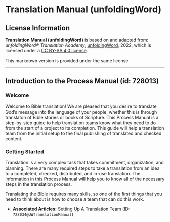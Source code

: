 # Translation Manual (unfoldingWord)

## License Information

**Translation Manual (unfoldingWord)** is based on and adapted from: _unfoldingWord® Translation Academy_, [unfoldingWord](https://unfoldingword.org/utw), 2022, which is licensed under a [CC BY-SA 4.0 license](https://creativecommons.org/licenses/by-sa/4.0/legalcode.en).

This markdown version is provided under the same license.



--------------------------------

## Introduction to the Process Manual (id: 728013)

### Welcome

Welcome to Bible translation! We are pleased that you desire to translate God’s message into the language of your people, whether this is through translaton of Bible stories or books of Scripture. This Process Manual is a step\-by\-step guide to help translation teams know what they need to do from the start of a project to its completion. This guide will help a translation team from the initial setup to the final publishing of translated and checked content.

### Getting Started

Translation is a very complex task that takes commitment, organization, and planning. There are many required steps to take a translation from an idea to a completed, checked, distributed, and in\-use translation. The information in this Process Manual will help you to know all of the necessary steps in the translation process.

Translating the Bible requires many skills, so one of the first things that you need to think about is how to choose a team that can do this work.

* **Associated Articles:** Setting Up A Translation Team (ID: `728034@UWTranslationManual`)

